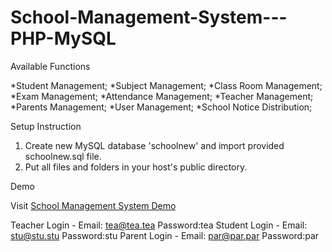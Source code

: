 # School-Management-System---PHP-MySQL

Available Functions

  *Student Management;
  *Subject Management;
  *Class Room Management;
  *Exam Management;
  *Attendance Management;
  *Teacher Management;
  *Parents Management;
  *User Management;
  *School Notice Distribution;
  
Setup Instruction

01. Create new MySQL database 'schoolnew' and import provided schoolnew.sql file.
02. Put all files and folders in your host's public directory.


Demo 

Visit [School Management System Demo](http://schoolms.gearhostpreview.com)

Teacher Login - Email: tea@tea.tea Password:tea
Student Login - Email: stu@stu.stu Password:stu
Parent Login - Email: par@par.par Password:par

  
